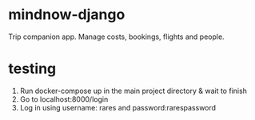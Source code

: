 # mindnow-django

Trip companion app. Manage costs, bookings, flights and people.

# testing

1. Run docker-compose up in the main project directory & wait to finish
2. Go to localhost:8000/login
3. Log in using username: rares and password:rarespassword

